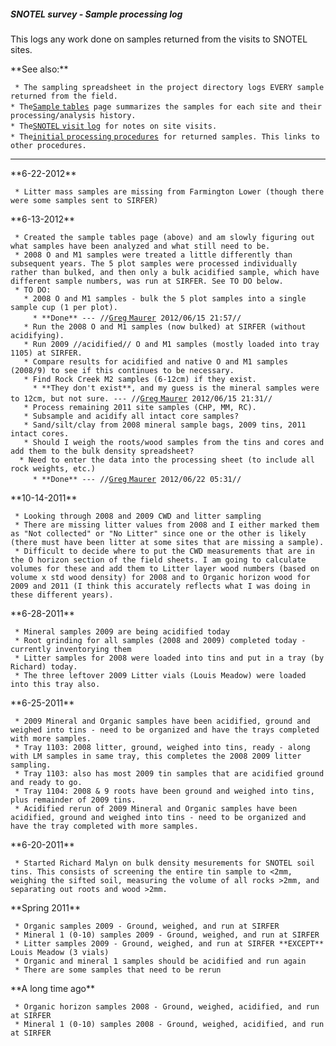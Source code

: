 ##### SNOTEL survey - Sample processing log

This logs any work done on samples returned from the visits to SNOTEL
sites.

 **See also:\*\*

` * The sampling spreadsheet in the project directory logs EVERY sample returned from the field.`\
` * The `[`Sample`
`tables`](sampletables)` page summarizes the samples for each site and their processing/analysis history.`\
` * The `[`SNOTEL` `visit`
`log`](snotellog_1)` for notes on site visits.`\
` * The `[`initial` `processing`
`procedures`](snotelsampleprocessing)` for returned samples. This links to other procedures.`

------------------------------------------------------------------------

 **6-22-2012\*\*

` * Litter mass samples are missing from Farmington Lower (though there were some samples sent to SIRFER)`

 **6-13-2012\*\*

` * Created the sample tables page (above) and am slowly figuring out what samples have been analyzed and what still need to be.`\
` * 2008 O and M1 samples were treated a little differently than subsequent years. The 5 plot samples were processed individually rather than bulked, and then only a bulk acidified sample, which have different sample numbers, was run at SIRFER. See TO DO below.`\
` * TO DO:`\
`   * 2008 O and M1 samples - bulk the 5 plot samples into a single sample cup (1 per plot).`\
`     * **Done** --- //`[`Greg`
`Maurer`](primaryproductivity@gmail.com)` 2012/06/15 21:57//`\
`   * Run the 2008 O and M1 samples (now bulked) at SIRFER (without acidifying).`\
`   * Run 2009 //acidified// O and M1 samples (mostly loaded into tray 1105) at SIRFER.`\
`   * Compare results for acidified and native O and M1 samples (2008/9) to see if this continues to be necessary.`\
`   * Find Rock Creek M2 samples (6-12cm) if they exist.`\
`     * **They don't exist**, and my guess is the mineral samples were to 12cm, but not sure. --- //`[`Greg`
`Maurer`](primaryproductivity@gmail.com)` 2012/06/15 21:31//`\
`   * Process remaining 2011 site samples (CHP, MM, RC).`\
`   * Subsample and acidify all intact core samples?`\
`   * Sand/silt/clay from 2008 mineral sample bags, 2009 tins, 2011 intact cores.`\
`   * Should I weigh the roots/wood samples from the tins and cores and add them to the bulk density spreadsheet?`\
`   * Need to enter the data into the processing sheet (to include all rock weights, etc.) `\
`     * **Done** --- //`[`Greg`
`Maurer`](primaryproductivity@gmail.com)` 2012/06/22 05:31//`

 **10-14-2011\*\*

` * Looking through 2008 and 2009 CWD and litter sampling`\
` * There are missing litter values from 2008 and I either marked them as "Not collected" or "No Litter" since one or the other is likely (there must have been litter at some sites that are missing a sample).`\
` * Difficult to decide where to put the CWD measurements that are in the O horizon section of the field sheets. I am going to calculate volumes for these and add them to Litter layer wood numbers (based on volume x std wood density) for 2008 and to Organic horizon wood for 2009 and 2011 (I think this accurately reflects what I was doing in these different years).`

 **6-28-2011\*\*

` * Mineral samples 2009 are being acidified today`\
` * Root grinding for all samples (2008 and 2009) completed today - currently inventorying them`\
` * Litter samples for 2008 were loaded into tins and put in a tray (by Richard) today.`\
` * The three leftover 2009 Litter vials (Louis Meadow) were loaded into this tray also.`

 **6-25-2011\*\*

` * 2009 Mineral and Organic samples have been acidified, ground and weighed into tins - need to be organized and have the trays completed with more samples.`\
` * Tray 1103: 2008 litter, ground, weighed into tins, ready - along with LM samples in same tray, this completes the 2008 2009 litter sampling.`\
` * Tray 1103: also has most 2009 tin samples that are acidified ground and ready to go.`\
` * Tray 1104: 2008 & 9 roots have been ground and weighed into tins, plus remainder of 2009 tins.`\
` * Acidified rerun of 2009 Mineral and Organic samples have been acidified, ground and weighed into tins - need to be organized and have the tray completed with more samples.`

 **6-20-2011\*\*

` * Started Richard Malyn on bulk density mesurements for SNOTEL soil tins. This consists of screening the entire tin sample to <2mm, weighing the sifted soil, measuring the volume of all rocks >2mm, and separating out roots and wood >2mm.`

 **Spring 2011\*\*

` * Organic samples 2009 - Ground, weighed, and run at SIRFER`\
` * Mineral 1 (0-10) samples 2009 - Ground, weighed, and run at SIRFER`\
` * Litter samples 2009 - Ground, weighed, and run at SIRFER **EXCEPT** Louis Meadow (3 vials)`\
` * Organic and mineral 1 samples should be acidified and run again`\
` * There are some samples that need to be rerun`

 **A long time ago\*\*

` * Organic horizon samples 2008 - Ground, weighed, acidified, and run at SIRFER`\
` * Mineral 1 (0-10) samples 2008 - Ground, weighed, acidified, and run at SIRFER`
